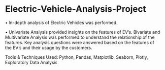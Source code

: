 # Electric-Vehicle-Analysis-Project


• In-depth analysis of Electric Vehicles was performed. 

• Univariate Analysis provided insights on the features of EV’s. Bivariate and Multivariate Analysis was performed to understand the relationship of the features. Key analysis questions were answered based on the features of the EV’s and their usage by the customers. 

Tools & Techniques Used: Python, Pandas, Matplotlib, Seaborn, Plotly, Exploratory Data Analysis 
